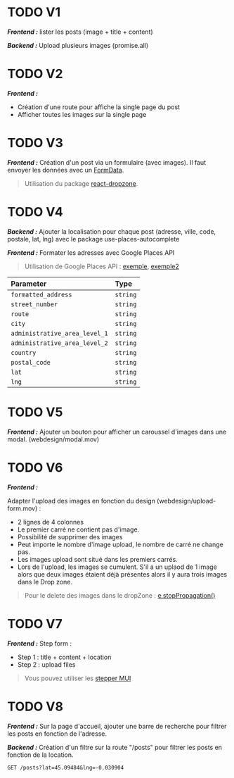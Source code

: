 # TODO V1

***Frontend :***
lister les posts (image + title + content)

***Backend :***
Upload plusieurs images (promise.all)
# TODO V2

***Frontend :***
- Création d'une route pour affiche la single page du post
- Afficher toutes les images sur la single page
# TODO V3

***Frontend :***
Création d'un post via un formulaire (avec images). Il faut envoyer les données avec un [FormData](https://developer.mozilla.org/en-US/docs/Web/API/FormData/FormData). 

> Utilisation du package [react-dropzone](https://react-dropzone.js.org).
# TODO V4

***Backend :***
Ajouter la localisation pour chaque post (adresse, ville, code, postale, lat, lng) avec le package use-places-autocomplete

***Frontend :*** Formater les adresses avec Google Places API

> Utilisation de Google Places API : [exemple](https://ride.readme.io/docs/google-place-autocomplete), [exemple2](https://developers.google.com/maps/documentation/javascript/examples/places-autocomplete)

| Parameter | Type     |
| :-------- | :------- |
| `formatted_address` | `string` |
| `street_number` | `string` |
| `route` | `string` |
| `city` | `string` |
| `administrative_area_level_1` | `string` |
| `administrative_area_level_2` | `string` |
| `country` | `string` |
| `postal_code` | `string` |
| `lat` | `string` |
| `lng` | `string` |


# TODO V5

***Frontend :***
Ajouter un bouton pour afficher un caroussel d'images dans une modal. (webdesign/modal.mov) 
# TODO V6

***Frontend :***

Adapter l'upload des images en fonction du design (webdesign/upload-form.mov) : 
- 2 lignes de 4 colonnes
- Le premier carré ne contient pas d'image.
- Possibilité de supprimer des images
- Peut importe le nombre d'image upload, le nombre de carré ne change pas.
- Les images upload sont situé dans les premiers carrés.
- Lors de l'upload, les images se cumulent. S'il a un uplaod de 1 image alors que deux images étaient déjà présentes alors il y aura trois images dans le Drop zone.

> Pour le delete des images dans le dropZone : [e.stopPropagation()](https://developer.mozilla.org/en-US/docs/Web/API/Event/stopPropagation)
# TODO V7

***Frontend :***
Step form : 
- Step 1 : title + content + location
- Step 2 : upload files

> Vous pouvez utiliser les [stepper MUI](https://mui.com/material-ui/react-stepper/)
# TODO V8

***Frontend :***
Sur la page d'accueil, ajouter une barre de recherche pour filtrer les posts en fonction de l'adresse.

***Backend :***
Création d'un filtre sur la route "/posts" pour filtrer les posts en fonction de la location.

```http
GET /posts?lat=45.09484&lng=-0.030904
```